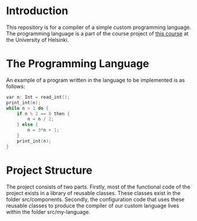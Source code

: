 # Introduction
This repository is for a compiler of a simple custom programming language. The programming language is a part of the course project of [this course](https://hy-compilers.github.io/spring-2024/) at the University of Helsinki.

# The Programming Language
An example of a program written in the language to be implemented is as follows:
``` C++
var n: Int = read_int();
print_int(n);
while n > 1 do {
    if n % 2 == 0 then {
        n = n / 2;
    } else {
        n = 3*n + 1;
    }
    print_int(n);
}
```

# Project Structure
The project consists of two parts. Firstly, most of the functional code of the project exists in a library of reusable classes. These classes exist in the folder src/components. Secondly, the configuration code that uses these reusable classes to produce the compiler of our custom language lives within the folder src/my-language.
